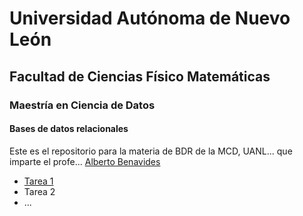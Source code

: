 # Universidad Autónoma de Nuevo León
## Facultad de Ciencias Físico Matemáticas
### Maestría en Ciencia de Datos

#### Bases de datos relacionales

Este es el repositorio para la materia de BDR de la MCD, UANL... que imparte el profe... [Alberto Benavides](https://github.com/albertobenavides)

- [Tarea 1](/tarea1/inv.md)
- Tarea 2
- ...